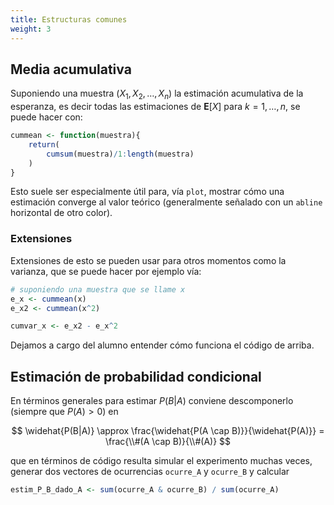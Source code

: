 ```yaml
---
title: Estructuras comunes
weight: 3
---
```


## Media acumulativa

Suponiendo una muestra $(X_1, X_2, \dots, X_n)$ la estimación acumulativa de la esperanza, es decir todas las estimaciones de $\mathbf{E}[X]$ para $k=1,\dots,n$, se puede hacer con:

```r
cummean <- function(muestra){
    return(
        cumsum(muestra)/1:length(muestra)
    )
}
```

Esto suele ser especialmente útil para, vía `plot`, mostrar cómo una estimación converge al valor teórico (generalmente señalado con un `abline` horizontal de otro color).

### Extensiones

Extensiones de esto se pueden usar para otros momentos como la varianza, que se puede hacer por ejemplo vía:

```r
# suponiendo una muestra que se llame x
e_x <- cummean(x)
e_x2 <- cummean(x^2)

cumvar_x <- e_x2 - e_x^2
```

Dejamos a cargo del alumno entender cómo funciona el código de arriba.

## Estimación de probabilidad condicional

En términos generales para estimar $P(B|A)$ conviene descomponerlo (siempre que $P(A)>0$) en

$$
\widehat{P(B|A)} \approx \frac{\widehat{P(A \cap B)}}{\widehat{P(A)}} = \frac{\\#(A \cap B)}{\\#(A)}
$$

que en términos de código resulta simular el experimento muchas veces, generar dos vectores de ocurrencias `ocurre_A` y `ocurre_B` y calcular

```r
estim_P_B_dado_A <- sum(ocurre_A & ocurre_B) / sum(ocurre_A)
```



